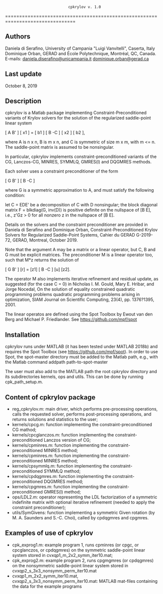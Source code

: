                                  cpkrylov v. 1.0
===============================================================================

Authors
-------

Daniela di Serafino, University of Campania "Luigi Vanvitelli", Caserta, Italy
Dominique Orban, GERAD and École Polytechnique, Montréal, QC, Canada.
E-mails:
  daniela.diserafino@unicampania.it
  dominique.orban@gerad.ca

Last update
-----------

October 8, 2019

Description
-----------

cpkrylov is a Matlab package implementing Constraint-Preconditioned variants of
Krylov solvers for the solution of the regularized saddle-point linear system

   [ A  B' ] [ x1 ] = [ b1 ]
   [ B  -C ] [ x2 ]   [ b2 ],

where A is n x n, B is m x n, and C is symmetric of size m x m, with m <= n.
The saddle-point matrix is assumed to be nonsingular.

In particular, cpkrylov implements constraint-preconditioned variants of the
CG, Lanczos-CG, MINRES, SYMMLQ, GMRES(l) and DQGMRES methods.

Each solver uses a constraint preconditioner of the form

   [ G  B' ]
   [ B  -C ]

where G is a symmetric approximation to A, and must satisfy the
following condition:

let C = EDE' be a decomposition of C with D nonsingular;
the block diagonal matrix F = blkdiag(G, inv(D)) is positive definite
on the nullspace of [B E], i.e., z'Gz > 0 for all nonzero z in the
nullspace of [B E].

Details on the solvers and the constraint preconditioner are provided in
   Daniela di Serafino and Dominique Orban,
   Constraint-Preconditioned Krylov Solvers for Regularized Saddle-Point Systems,
   Cahier du GERAD G-2019-72, GERAD, Montreal, October 2019.

Note that the argument A may be a matrix or a linear operator, but C, B
and G must be explicit matrices. The preconditioner M is a linear
operator too, such that M*z returns the solution of

   [ G   B' ] [r] = [z1]
   [ B  -C  ] [u]   [z2].

The operator M also implements iterative refinement and residual update,
as suggested (for the case C = 0) in 
   Nicholas I. M. Gould, Mary E. Hribar, and Jorge Nocedal,
   On the solution of equality constrained quadratic programming
   problems quadratic programming problems arising in optimization,
   SIAM Journal on Scientific Computing, 23(4), pp. 1376?1395, 2001.

The linear operatos are defined using the Spot Toolbox by Ewout van
den Berg and Michael P. Friedlander. See
   https://github.com/mpf/spot

Installation
------------

cpkrylov runs under MATLAB (it has been tested under MATLAB 2018b) and requires
the Spot Toolbox (see https://github.com/mpf/spot). In order to use Spot, the
spot-master directory must be added to the Matlab path, e.g., with the Matlab command
   addpath path-to-spot-master

The user must also add to the MATLAB path the root cpkrylov directory and its subdirectories
kernels, ops and utils. This can be done by running cpk_path_setup.m.

Content of cpkrylov package
---------------------------

- reg_cpkrylov.m:         main driver, which performs pre-processing operations,
                          calls the requested solver, performs post-processing operations,
                          and returns solutions and statistics to the user;
- kernels/cpcg.m:         function implementing the constraint-preconditioned CG mathod;
- kernels/cpcglanczos.m:  function implementing the constraint-preconditioned Lanczos version of CG;
- kernels/cpminres.m:     function implementing the constraint-preconditioned MINRES method;
- kernels/cpminres.m:     function implementing the constraint-preconditioned MINRES method;
- kernels/cpsymmlq.m:     function implementing the constraint-preconditioned SYMMLQ method;
- kernels/cpdqgmres.m:    function implementing the constraint-preconditioned DQGMRES method;
- kernels/cpgmres.m:      function implementing the constraint-preconditioned GMRES(l) method;
- ops/LDL2.m:             operator representing the LDL factorization of a symmetric indefinite
                          matrix with optional iterative refinement (needed to apply the constraint
                          preconditioner);
- utils/SymGivens:        function implementing a symmetric Given rotation (by M. A. Saunders and
                          S.-C. Choi), called by cpdqgmres and cpgmres.

Examples of use of cpkrylov
---------------------------

- cpk_exprog1.m:          example program 1, runs cpminres (or cpgc, or cpcglanczos, or
                          cpdqgmres) on the symmetric saddle-point linear system stored in
                          cvxqp1_m_2x2_symm_iter10.mat;
- cpk_exprog2.m:          example program 2, runs cpgmgmres (or cpdqgmres) on the nonsymmetric
                          saddle-point linear system stored in cvxqp2_s_3x3_nonsymm_perm_iter10.mat
- cvxqp1_m_2x2_symm_iter10.mat, cvxqp2_s_3x3_nonsymm_perm_iter10.mat:
                          MATLAB mat-files containing the data for the example programs
